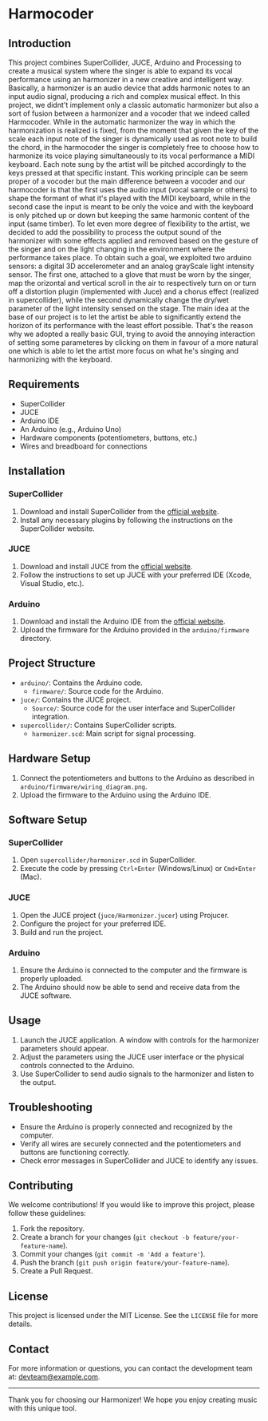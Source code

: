 # Harmocoder

## Introduction

This project combines SuperCollider, JUCE, Arduino and Processing to create a musical system where the singer is able to expand its vocal performance using an harmonizer in a new creative and intelligent way.
Basically, a harmonizer is an audio device that adds harmonic notes to an input audio signal, producing a rich and complex musical effect.
In this project, we didnt't implement only a classic automatic harmonizer but also a sort of fusion between a harmonizer and a vocoder that we indeed called Harmocoder.
While in the automatic harmonizer the way in which the harmonization is realized is fixed, from the moment that given the key of the scale each input note of the singer is dynamically used as root note to build the chord, in the harmocoder the singer is completely free to choose how to harmonize its voice playing simultaneously to its vocal performance a MIDI keyboard.
Each note sung by the artist will be pitched accordingly to the keys pressed at that specific instant.
This working principle can be seem proper of a vocoder but the main difference between a vocoder and our harmocoder is that the first uses the audio input (vocal sample or others) to shape the formant of what it's played with the MIDI keyboard, while in the second case the input is meant to be only the voice and with the keyboard is only pitched up or down but keeping the same harmonic content of the input (same timber).
To let even more degree of flexibility to the artist, we decided to add the possibility to process the output sound of the harmonizer with some effects applied and removed based on the gesture of the singer and on the light changing in the environment where the performance takes place.
To obtain such a goal, we exploited two  arduino sensors: a digital 3D accelerometer and an analog grayScale light intensity sensor.
The first one, attached to a glove that must be worn by the singer, map the orizontal and vertical scroll in the air to respectively turn on or turn off a distortion plugin (implemented with Juce) and a chorus effect (realized in supercollider), while the second dynamically change the dry/wet parameter of the light intensity sensed on the stage.
The main idea at the base of our project is to let the artist be able to significantly extend the horizon of its performance with the least effort possible.
That's the reason why we adopted a really basic GUI, trying to avoid the annoying interaction of setting some parameteres by clicking on them in favour of a more natural one which is able to let the artist more focus on what he's singing and harmonizing with the keyboard.

## Requirements

- SuperCollider
- JUCE
- Arduino IDE
- An Arduino (e.g., Arduino Uno)
- Hardware components (potentiometers, buttons, etc.)
- Wires and breadboard for connections

## Installation

### SuperCollider

1. Download and install SuperCollider from the [official website](https://supercollider.github.io/download).
2. Install any necessary plugins by following the instructions on the SuperCollider website.

### JUCE

1. Download and install JUCE from the [official website](https://juce.com/get-juce).
2. Follow the instructions to set up JUCE with your preferred IDE (Xcode, Visual Studio, etc.).

### Arduino

1. Download and install the Arduino IDE from the [official website](https://www.arduino.cc/en/software).
2. Upload the firmware for the Arduino provided in the `arduino/firmware` directory.

## Project Structure

- `arduino/`: Contains the Arduino code.
  - `firmware/`: Source code for the Arduino.
- `juce/`: Contains the JUCE project.
  - `Source/`: Source code for the user interface and SuperCollider integration.
- `supercollider/`: Contains SuperCollider scripts.
  - `harmonizer.scd`: Main script for signal processing.

## Hardware Setup

1. Connect the potentiometers and buttons to the Arduino as described in `arduino/firmware/wiring_diagram.png`.
2. Upload the firmware to the Arduino using the Arduino IDE.

## Software Setup

### SuperCollider

1. Open `supercollider/harmonizer.scd` in SuperCollider.
2. Execute the code by pressing `Ctrl+Enter` (Windows/Linux) or `Cmd+Enter` (Mac).

### JUCE

1. Open the JUCE project (`juce/Harmonizer.jucer`) using Projucer.
2. Configure the project for your preferred IDE.
3. Build and run the project.

### Arduino

1. Ensure the Arduino is connected to the computer and the firmware is properly uploaded.
2. The Arduino should now be able to send and receive data from the JUCE software.

## Usage

1. Launch the JUCE application. A window with controls for the harmonizer parameters should appear.
2. Adjust the parameters using the JUCE user interface or the physical controls connected to the Arduino.
3. Use SuperCollider to send audio signals to the harmonizer and listen to the output.

## Troubleshooting

- Ensure the Arduino is properly connected and recognized by the computer.
- Verify all wires are securely connected and the potentiometers and buttons are functioning correctly.
- Check error messages in SuperCollider and JUCE to identify any issues.

## Contributing

We welcome contributions! If you would like to improve this project, please follow these guidelines:

1. Fork the repository.
2. Create a branch for your changes (`git checkout -b feature/your-feature-name`).
3. Commit your changes (`git commit -m 'Add a feature'`).
4. Push the branch (`git push origin feature/your-feature-name`).
5. Create a Pull Request.

## License

This project is licensed under the MIT License. See the `LICENSE` file for more details.

## Contact

For more information or questions, you can contact the development team at: devteam@example.com.

---

Thank you for choosing our Harmonizer! We hope you enjoy creating music with this unique tool.
